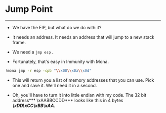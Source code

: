 # Jump Point
---
- We have the EIP, but what do we do with it?

- It needs an address. It needs an address that will jump to a new stack frame.

- We need a `jmp esp` .

- Fortunately, that's easy in Immunity with Mona.
  
```bash
!mona jmp -r esp -cpb "\\x00\\x0a\\x0d"
```

- This will return you a list of memory addresses that you can use. Pick one and save it. We'll need it in a second.

- Oh, you'll have to turn it into little endian with my code. The 32 bit address*** \xAABBCCDD*** looks like this in 4 bytes ***\xDD\xCC\xBB\xAA***.


